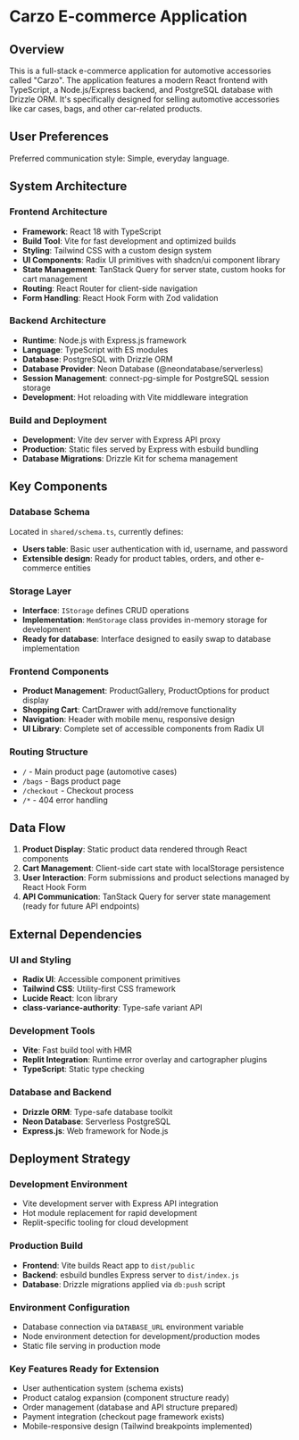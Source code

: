 # Carzo E-commerce Application

## Overview

This is a full-stack e-commerce application for automotive accessories called "Carzo". The application features a modern React frontend with TypeScript, a Node.js/Express backend, and PostgreSQL database with Drizzle ORM. It's specifically designed for selling automotive accessories like car cases, bags, and other car-related products.

## User Preferences

Preferred communication style: Simple, everyday language.

## System Architecture

### Frontend Architecture
- **Framework**: React 18 with TypeScript
- **Build Tool**: Vite for fast development and optimized builds
- **Styling**: Tailwind CSS with a custom design system
- **UI Components**: Radix UI primitives with shadcn/ui component library
- **State Management**: TanStack Query for server state, custom hooks for cart management
- **Routing**: React Router for client-side navigation
- **Form Handling**: React Hook Form with Zod validation

### Backend Architecture
- **Runtime**: Node.js with Express.js framework
- **Language**: TypeScript with ES modules
- **Database**: PostgreSQL with Drizzle ORM
- **Database Provider**: Neon Database (@neondatabase/serverless)
- **Session Management**: connect-pg-simple for PostgreSQL session storage
- **Development**: Hot reloading with Vite middleware integration

### Build and Deployment
- **Development**: Vite dev server with Express API proxy
- **Production**: Static files served by Express with esbuild bundling
- **Database Migrations**: Drizzle Kit for schema management

## Key Components

### Database Schema
Located in `shared/schema.ts`, currently defines:
- **Users table**: Basic user authentication with id, username, and password
- **Extensible design**: Ready for product tables, orders, and other e-commerce entities

### Storage Layer
- **Interface**: `IStorage` defines CRUD operations
- **Implementation**: `MemStorage` class provides in-memory storage for development
- **Ready for database**: Interface designed to easily swap to database implementation

### Frontend Components
- **Product Management**: ProductGallery, ProductOptions for product display
- **Shopping Cart**: CartDrawer with add/remove functionality
- **Navigation**: Header with mobile menu, responsive design
- **UI Library**: Complete set of accessible components from Radix UI

### Routing Structure
- `/` - Main product page (automotive cases)
- `/bags` - Bags product page
- `/checkout` - Checkout process
- `/*` - 404 error handling

## Data Flow

1. **Product Display**: Static product data rendered through React components
2. **Cart Management**: Client-side cart state with localStorage persistence
3. **User Interaction**: Form submissions and product selections managed by React Hook Form
4. **API Communication**: TanStack Query for server state management (ready for future API endpoints)

## External Dependencies

### UI and Styling
- **Radix UI**: Accessible component primitives
- **Tailwind CSS**: Utility-first CSS framework
- **Lucide React**: Icon library
- **class-variance-authority**: Type-safe variant API

### Development Tools
- **Vite**: Fast build tool with HMR
- **Replit Integration**: Runtime error overlay and cartographer plugins
- **TypeScript**: Static type checking

### Database and Backend
- **Drizzle ORM**: Type-safe database toolkit
- **Neon Database**: Serverless PostgreSQL
- **Express.js**: Web framework for Node.js

## Deployment Strategy

### Development Environment
- Vite development server with Express API integration
- Hot module replacement for rapid development
- Replit-specific tooling for cloud development

### Production Build
- **Frontend**: Vite builds React app to `dist/public`
- **Backend**: esbuild bundles Express server to `dist/index.js`
- **Database**: Drizzle migrations applied via `db:push` script

### Environment Configuration
- Database connection via `DATABASE_URL` environment variable
- Node environment detection for development/production modes
- Static file serving in production mode

### Key Features Ready for Extension
- User authentication system (schema exists)
- Product catalog expansion (component structure ready)
- Order management (database and API structure prepared)
- Payment integration (checkout page framework exists)
- Mobile-responsive design (Tailwind breakpoints implemented)